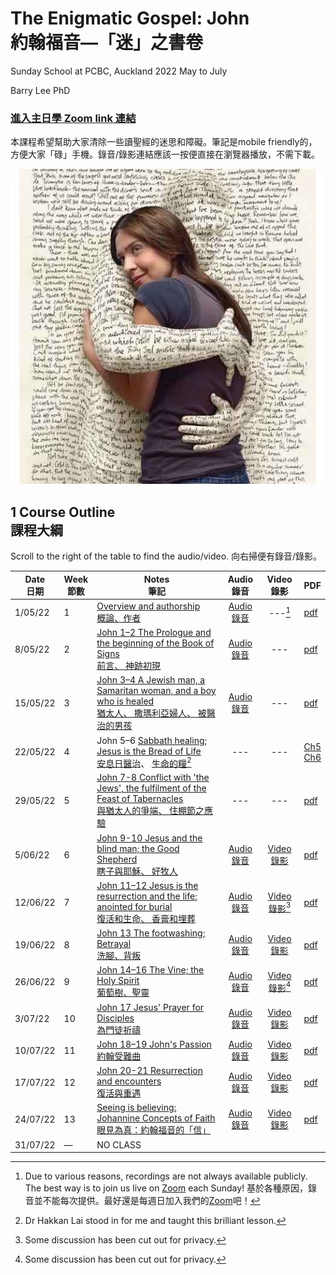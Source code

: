 <meta http-equiv='cache-control' content='no-cache'> 
<meta http-equiv='expires' content='0'> 
<meta http-equiv='pragma' content='no-cache'>

#  The Enigmatic Gospel: John <br/>約翰福音—「迷」之書卷
Sunday School at PCBC, Auckland
2022 May to July

Barry Lee PhD

### [進入主日學 Zoom link 連結](https://us02web.zoom.us/j/2813814811?pwd=UzZJQVZsWXVVNmFPWGJleGhTbEU2dz09)

本課程希望幫助大家清除一些讀聖經的迷思和障礙。筆記是mobile friendly的，方便大家「碌」手機。錄音/錄影連結應該一按便直接在瀏覽器播放，不需下載。

 ![Alt text](images/bible-as-person.jpg)

## 1   Course Outline <br/> 課程大綱
Scroll to the right of the table to find the audio/video.
向右掃便有錄音/錄影。

| Date<br/>日期 | Week<br/>節數 | Notes<br/>筆記                                                                                                                                                                                                                 |                                                                      Audio<br/>錄音                                                                       |                                             Video<br/>錄影                                              | PDF                                                                                     |
| ------------- | ------------- | ------------------------------------------------------------------------------------------------------------------------------------------------------------------------------------------------------------------------------ |:---------------------------------------------------------------------------------------------------------------------------------------------------------:|:-------------------------------------------------------------------------------------------------------:| --------------------------------------------------------------------------------------- | 
| 1/05/22       | 1             | [Overview and authorship<br/>概論、作者](https://github.com/barrylee10/gospelofjohn/blob/main/John_00.md)                                                                                                                      | [Audio 錄音](https://www.dropbox.com/s/c71sneyw9dbshgj/John%2000%20overview%20and%20authorship%20%E6%A6%82%E8%AB%96%E8%88%87%E4%BD%9C%E8%80%85.mp3?raw=1) |                                                 ---[^1]                                                 | [pdf](https://github.com/barrylee10/gospelofjohn/blob/gh-pages/pdfs/John_00_handout.pdf) |     |     |
| 8/05/22       | 2             | [John 1–2 The Prologue and the beginning of the Book of Signs<br/>前言、 神跡初現](https://github.com/barrylee10/gospelofjohn/blob/main/John_01-02.md)                                                                         |[Audio 錄音](https://www.dropbox.com/s/4n1k8oyochfj0lb/John%2001%E2%80%9302.mp3?raw=1)                                   |                                                   ---                                                   |[pdf](https://github.com/barrylee10/gospelofjohn/blob/gh-pages/pdfs/John_01-02_handout.pdf)                                                                                         |     |     |
| 15/05/22      | 3             | [John 3–4 A Jewish man, a Samaritan woman, and a boy who is healed<br/>猶太人、 撒瑪利亞婦人、 被醫治的男孩](https://github.com/barrylee10/gospelofjohn/blob/main/John_03-04.md)                                               |[Audio 錄音](https://www.dropbox.com/s/moh9y1tmvkncvd5/John%2003-04.mp3?raw=1)                                       |                                                   ---                                                   | [pdf](https://github.com/barrylee10/gospelofjohn/blob/gh-pages/pdfs/John_03-04_handout.pdf)                                                                                        |     |     |
| 22/05/22      | 4             | John 5–6 [Sabbath healing](https://padlet.com/gospel/john5); [Jesus is the Bread of Life](https://padlet.com/gospel/john6)<br/>[安息日醫治](https://padlet.com/gospel/john5)、 [生命的糧](https://padlet.com/gospel/john6)[^2] |            ---                                                                            |                                                   ---                                                   |[Ch5](https://github.com/barrylee10/gospelofjohn/blob/gh-pages/pdfs/John_05_handout.pdf)<br/>[Ch6](https://github.com/barrylee10/gospelofjohn/blob/gh-pages/pdfs/John_06_handout.pdf)                                                                                           |     |     |
| 29/05/22      | 5             | [John 7-8 Conflict with 'the Jews', the fulfilment of the Feast of Tabernacles<br/>與猶太人的爭端、 住棚節之應驗](https://github.com/barrylee10/gospelofjohn/blob/main/John_07-08.md)                                          |                                                                            ---                                                                            |                                                   ---                                                   |[pdf](https://github.com/barrylee10/gospelofjohn/blob/gh-pages/pdfs/John_07-08_handout.pdf)                                                                                         |     |     |
| 5/06/22       | 6             | [John 9-10 Jesus and the blind man; the Good Shepherd<br/>瞎子與耶穌、 好牧人](https://github.com/barrylee10/gospelofjohn/blob/main/John_09-10.md)                                                                             |                              [Audio 錄音](https://www.dropbox.com/s/oo25hwqy4rsnp2b/John%2009%E2%80%9310%20audio.m4a?raw=1)                               |     [Video 錄影](https://www.dropbox.com/s/7we5zs9vp59urtr/John%2009%E2%80%9310%20video.mp4?raw=1)      | [pdf](https://github.com/barrylee10/gospelofjohn/blob/gh-pages/pdfs/John_09-10_handout.pdf)                                                                                        |     |     |
| 12/06/22      | 7             | [John 11–12 Jesus is the resurrection and the life; anointed for burial<br/>復活和生命、 香膏和埋葬](https://github.com/barrylee10/gospelofjohn/blob/main/John_11-12.md)                                                       |                              [Audio 錄音](https://www.dropbox.com/s/op2wid7mb1zaarc/John%2011%E2%80%9312%20audio.m4a?raw=1)                               | [Video 錄影](https://www.dropbox.com/s/illhwe3p84enpfw/John_11-12_video_cut.mov?raw=1)[^3]                                                 |[pdf](https://github.com/barrylee10/gospelofjohn/blob/gh-pages/pdfs/John_11-12_handout.pdf)                                                                                         |     |     |
| 19/06/22      | 8             | [John 13 The footwashing; Betrayal<br/>洗腳、背叛](https://github.com/barrylee10/gospelofjohn/blob/main/John_13.md)   |[Audio 錄音](https://www.dropbox.com/s/j4rh8fpjhx3leam/John%2013%20footwashing%2C%20betrayal%20%28audio%20only%29.m4a?raw=1)                | [Video 錄影](https://www.dropbox.com/s/zmy7nptx1bfr17a/John_13_video.mp4?raw=1) | [pdf](https://github.com/barrylee10/gospelofjohn/blob/gh-pages/pdfs/John_13_handout.pdf)                                                                                        |     |     |
| 26/06/22      | 9             | [John 14–16 The Vine; the Holy Spirit<br/>葡萄樹、聖靈](https://github.com/barrylee10/gospelofjohn/blob/gh-pages/John_14.md)                                                                                                   |[Audio 錄音](https://www.dropbox.com/s/dd9lzg7xbfkxsd8/John_14-16_audio.m4a?raw=1)                                                                                                                                                           |  [Video 錄影](https://www.dropbox.com/s/0f4105tbnde2ivl/John_14-16_video_cut.mov?raw=1)[^3]                                                                                                      |[pdf](https://github.com/barrylee10/gospelofjohn/blob/gh-pages/pdfs/John_14-16_handout.pdf)                                                                                         |     |     |
| 3/07/22       | 10            | [John 17 Jesus' Prayer for Disciples<br/>為門徒祈禱](https://github.com/barrylee10/gospelofjohn/blob/gh-pages/John_17.md)  | [Audio 錄音](https://www.dropbox.com/s/xzmuoedtrdukqz2/John_17_audio.m4a?raw=1)|[Video 錄影](https://www.dropbox.com/s/xu5n137xy2gosh7/John_17_video.mp4?raw=1)  |[pdf](https://github.com/barrylee10/gospelofjohn/blob/gh-pages/pdfs/John_17_handout.pdf)                                                                                         |     |     |
| 10/07/22      | 11            | [John 18–19 John's Passion <br/>約翰受難曲](https://github.com/barrylee10/gospelofjohn/blob/gh-pages/John_18-19.md)|[Audio 錄音](https://www.dropbox.com/s/45lhrg1k57m3nfc/John_18-19_audio.m4a?raw=1)|[Video 錄影](https://www.dropbox.com/s/s2it32uk899vmqb/John_18-19_video.mp4?raw=1) |[pdf](https://github.com/barrylee10/gospelofjohn/blob/gh-pages/pdfs/John_18-19_handout.pdf)  |     |     |
| 17/07/22      | 12            | [John 20-21 Resurrection and encounters<br/>復活與重遇](https://github.com/barrylee10/gospelofjohn/blob/gh-pages/John_20-21.md)|[Audio 錄音](https://www.dropbox.com/s/i4shvtxajvx1b8s/John_20-21_audio.m4a?raw=1)|[Video 錄影](https://www.dropbox.com/s/maiehvtrpchdvmr/John_20-21_video.mp4?raw=1)|[pdf](https://github.com/barrylee10/gospelofjohn/blob/gh-pages/pdfs/John_20-21_handout.pdf)                                                                                          |     |     |
| 24/07/22      | 13            | [Seeing is believing: Johannine Concepts of Faith<br/>眼見為真：約翰福音的「信」](https://github.com/barrylee10/gospelofjohn/blob/gh-pages/John_lesson_13.md)   |[Audio 錄音](https://www.dropbox.com/s/pe5eo6vyjl5eg5o/John_lesson_13_audio.m4a?raw=1)  |[Video 錄影](https://www.dropbox.com/s/nlyekaf0slr7bmu/John_lesson_13_video.mp4?raw=1)  | [pdf](https://github.com/barrylee10/gospelofjohn/blob/gh-pages/pdfs/John_lesson_13_handout.pdf)                                                                                        |     |     |
| 31/07/22      | —             | NO CLASS                                                                                                                                                                                                                       |                                                                                                                                                           |                                                                                                         |                                                                                         |     |     |

[^1]: Due to various reasons, recordings are not always available publicly. The best way is to join us live on [Zoom](https://us02web.zoom.us/j/2813814811?pwd=UzZJQVZsWXVVNmFPWGJleGhTbEU2dz09)
 each Sunday! 基於各種原因，錄音並不能每次提供。最好還是每週日加入我們的[Zoom](https://us02web.zoom.us/j/2813814811?pwd=UzZJQVZsWXVVNmFPWGJleGhTbEU2dz09)吧！
[^2]: Dr Hakkan Lai stood in for me and taught this brilliant lesson. 
[^3]: Some discussion has been cut out for privacy.